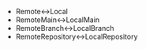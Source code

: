 - Remote↔️Local
- RemoteMain↔️LocalMain
- RemoteBranch↔️LocalBranch
- RemoteRepository↔️LocalRepository